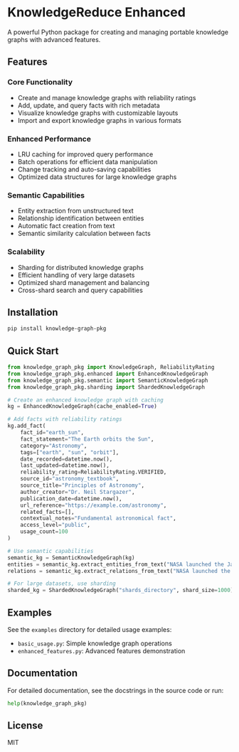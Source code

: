 # KnowledgeReduce Enhanced

A powerful Python package for creating and managing portable knowledge graphs with advanced features.

## Features

### Core Functionality
- Create and manage knowledge graphs with reliability ratings
- Add, update, and query facts with rich metadata
- Visualize knowledge graphs with customizable layouts
- Import and export knowledge graphs in various formats

### Enhanced Performance
- LRU caching for improved query performance
- Batch operations for efficient data manipulation
- Change tracking and auto-saving capabilities
- Optimized data structures for large knowledge graphs

### Semantic Capabilities
- Entity extraction from unstructured text
- Relationship identification between entities
- Automatic fact creation from text
- Semantic similarity calculation between facts

### Scalability
- Sharding for distributed knowledge graphs
- Efficient handling of very large datasets
- Optimized shard management and balancing
- Cross-shard search and query capabilities

## Installation

```bash
pip install knowledge-graph-pkg
```

## Quick Start

```python
from knowledge_graph_pkg import KnowledgeGraph, ReliabilityRating
from knowledge_graph_pkg.enhanced import EnhancedKnowledgeGraph
from knowledge_graph_pkg.semantic import SemanticKnowledgeGraph
from knowledge_graph_pkg.sharding import ShardedKnowledgeGraph

# Create an enhanced knowledge graph with caching
kg = EnhancedKnowledgeGraph(cache_enabled=True)

# Add facts with reliability ratings
kg.add_fact(
    fact_id="earth_sun",
    fact_statement="The Earth orbits the Sun",
    category="Astronomy",
    tags=["earth", "sun", "orbit"],
    date_recorded=datetime.now(),
    last_updated=datetime.now(),
    reliability_rating=ReliabilityRating.VERIFIED,
    source_id="astronomy_textbook",
    source_title="Principles of Astronomy",
    author_creator="Dr. Neil Stargazer",
    publication_date=datetime.now(),
    url_reference="https://example.com/astronomy",
    related_facts=[],
    contextual_notes="Fundamental astronomical fact",
    access_level="public",
    usage_count=100
)

# Use semantic capabilities
semantic_kg = SemanticKnowledgeGraph(kg)
entities = semantic_kg.extract_entities_from_text("NASA launched the James Webb Space Telescope in December 2021.")
relations = semantic_kg.extract_relations_from_text("NASA launched the James Webb Space Telescope in December 2021.")

# For large datasets, use sharding
sharded_kg = ShardedKnowledgeGraph("shards_directory", shard_size=1000)
```

## Examples

See the `examples` directory for detailed usage examples:
- `basic_usage.py`: Simple knowledge graph operations
- `enhanced_features.py`: Advanced features demonstration

## Documentation

For detailed documentation, see the docstrings in the source code or run:

```python
help(knowledge_graph_pkg)
```

## License

MIT
